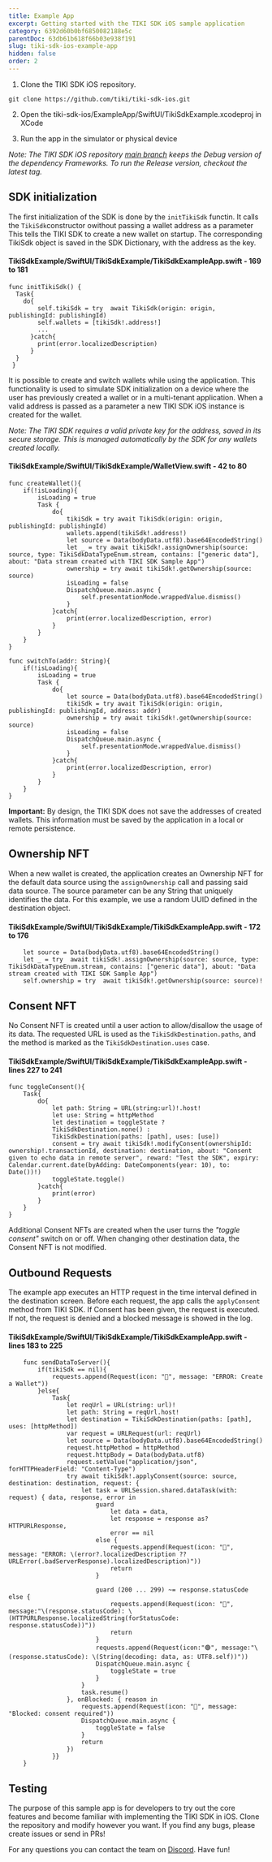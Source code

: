 ```yaml
---
title: Example App
excerpt: Getting started with the TIKI SDK iOS sample application
category: 6392d60b0bf6850082188e5c
parentDoc: 63db61b618f66b03e938f191
slug: tiki-sdk-ios-example-app
hidden: false
order: 2
---
```


1. Clone the TIKI SDK iOS repository.


`git clone https://github.com/tiki/tiki-sdk-ios.git`
  
2. Open the tiki-sdk-ios/ExampleApp/SwiftUI/TikiSdkExample.xcodeproj in XCode  

3. Run the app in the simulator or physical device

_Note: The TIKI SDK iOS repository [main branch](https://github.com/tiki/) keeps the Debug version of the dependency Frameworks. To run the Release version, checkout the latest tag._

## SDK initialization

The first initialization of the SDK is done by the `initTikiSdk` functin. It calls the `TikiSdk`constructor owithout passing a wallet address as a parameter This tells the TIKI SDK to create a new wallet on startup. The corresponding TikiSdk object is saved in the SDK Dictionary, with the address as the key.

#### TikiSdkExample/SwiftUI/TikiSdkExample/TikiSdkExampleApp.swift - 169 to 181
```
func initTikiSdk() {
  Task{
    do{
        self.tikiSdk = try  await TikiSdk(origin: origin, publishingId: publishingId)
        self.wallets = [tikiSdk!.address!]
        ...
      }catch{
		print(error.localizedDescription)
	  }
  }
 }
```
It is possible to create and switch wallets while using the application. This functionality is used to simulate SDK initialization on a device where the user has previously created a wallet or in a multi-tenant application. When a valid address is passed as a parameter a new TIKI SDK iOS instance is created for the wallet.

_Note: The TIKI SDK requires a valid private key for the address, saved in its secure storage. This is managed automatically by the SDK for any wallets created locally._

#### TikiSdkExample/SwiftUI/TikiSdkExample/WalletView.swift - 42 to 80
```
func createWallet(){
    if(!isLoading){
        isLoading = true
        Task {
            do{
                tikiSdk = try await TikiSdk(origin: origin, publishingId: publishingId)
                wallets.append(tikiSdk!.address!)
                let source = Data(bodyData.utf8).base64EncodedString()
                let _ = try await tikiSdk!.assignOwnership(source: source, type: TikiSdkDataTypeEnum.stream, contains: ["generic data"], about: "Data stream created with TIKI SDK Sample App")
                ownership = try await tikiSdk!.getOwnership(source: source)
                isLoading = false
                DispatchQueue.main.async {
                    self.presentationMode.wrappedValue.dismiss()
                }
            }catch{
                print(error.localizedDescription, error)
            }
        }
    }
}

func switchTo(addr: String){
    if(!isLoading){
        isLoading = true
        Task {
            do{
                let source = Data(bodyData.utf8).base64EncodedString()
                tikiSdk = try await TikiSdk(origin: origin, publishingId: publishingId, address: addr)
                ownership = try await tikiSdk!.getOwnership(source: source)
                isLoading = false
                DispatchQueue.main.async {
                    self.presentationMode.wrappedValue.dismiss()
                }
            }catch{
                print(error.localizedDescription, error)
            }
        }
    }
}
```

**Important:** By design, the TIKI SDK does not save the addresses of created wallets. This information must be saved by the application in a local or remote persistence.

## Ownership NFT

When a new wallet is created, the application creates an Ownership NFT for the default data source using the `assignOwnership` call and passing said data source. The source parameter can be any String that uniquely identifies the data. For this example, we use a random UUID defined in the destination object.

#### TikiSdkExample/SwiftUI/TikiSdkExample/TikiSdkExampleApp.swift - 172 to 176

```
    let source = Data(bodyData.utf8).base64EncodedString()
    let _ = try  await tikiSdk!.assignOwnership(source: source, type: TikiSdkDataTypeEnum.stream, contains: ["generic data"], about: "Data stream created with TIKI SDK Sample App")
    self.ownership = try  await tikiSdk!.getOwnership(source: source)!
```
## Consent NFT
No Consent NFT is created until a user action to allow/disallow the usage of its data. The requested URL is used as the `TikiSdkDestination.paths`, and the method is marked as the `TikiSdkDestination.uses` case.

#### TikiSdkExample/SwiftUI/TikiSdkExample/TikiSdkExampleApp.swift  - lines 227 to 241
```
func toggleConsent(){
    Task{
        do{
            let path: String = URL(string:url)!.host!
            let use: String = httpMethod
            let destination = toggleState ?
            TikiSdkDestination.none() :
            TikiSdkDestination(paths: [path], uses: [use])
            consent = try await tikiSdk!.modifyConsent(ownershipId: ownership!.transactionId, destination: destination, about: "Consent given to echo data in remote server", reward: "Test the SDK", expiry: Calendar.current.date(byAdding: DateComponents(year: 10), to: Date())!)
            toggleState.toggle()
        }catch{
            print(error)
        }
    }
}
```
Additional Consent NFTs are created when the user turns the _"toggle consent"_ switch on or off. When changing other destination data, the Consent NFT is not modified.
## Outbound Requests
The example app executes an HTTP request in the time interval defined in the destination screen. Before each request, the app calls the `applyConsent` method from TIKI SDK. If Consent has been given, the request is executed. If not, the request is denied and a blocked message is showed in the log.
#### TikiSdkExample/SwiftUI/TikiSdkExample/TikiSdkExampleApp.swift  - lines 183 to 225
```
    func sendDataToServer(){
        if(tikiSdk == nil){
            requests.append(Request(icon: "🔴", message: "ERROR: Create a Wallet"))
        }else{
            Task{
                let reqUrl = URL(string: url)!
                let path: String = reqUrl.host!
                let destination = TikiSdkDestination(paths: [path], uses: [httpMethod])
                var request = URLRequest(url: reqUrl)
                let source = Data(bodyData.utf8).base64EncodedString()
                request.httpMethod = httpMethod
                request.httpBody = Data(bodyData.utf8)
                request.setValue("application/json", forHTTPHeaderField: "Content-Type")
                try await tikiSdk!.applyConsent(source: source, destination: destination, request: {
                    let task = URLSession.shared.dataTask(with: request) { data, response, error in
                        guard
                            let data = data,
                            let response = response as? HTTPURLResponse,
                            error == nil
                        else {
                            requests.append(Request(icon: "🔴", message: "ERROR: \(error?.localizedDescription ?? URLError(.badServerResponse).localizedDescription)"))
                            return
                        }
                        
                        guard (200 ... 299) ~= response.statusCode else {
                            requests.append(Request(icon: "🔴", message:"\(response.statusCode): \(HTTPURLResponse.localizedString(forStatusCode: response.statusCode))"))
                            return
                        }
                        requests.append(Request(icon:"🟢", message:"\(response.statusCode): \(String(decoding: data, as: UTF8.self))"))
                        DispatchQueue.main.async {
                            toggleState = true
                        }
                    }
                    task.resume()
                }, onBlocked: { reason in
                    requests.append(Request(icon: "🔴", message: "Blocked: consent required"))
                    DispatchQueue.main.async {
                        toggleState = false
                    }
                    return
                })
            }}
    }
```
## Testing

The purpose of this sample app is for developers to try out the core features and become familiar with implementing the TIKI SDK in iOS. Clone the repository and modify however you want. If you find any bugs, please create issues or send in PRs!

For any questions you can contact the team on [Discord](https://discord.gg/tiki). Have fun!